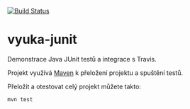[![Build Status](https://travis-ci.com/gyarab/vyuka-junit.svg?branch=master)](https://travis-ci.com/gyarab/vyuka-junit)

# vyuka-junit
Demonstrace Java JUnit testů a integrace s Travis.

Projekt využívá [Maven](https://maven.apache.org/) k přeložení projektu a spuštění testů.

Přeložit a otestovat celý projekt můžete takto:

```shell
mvn test
```

